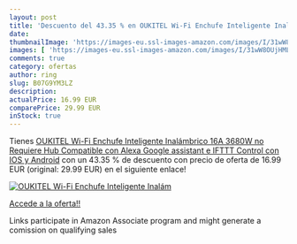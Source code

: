 ```yaml
---
layout: post
title: 'Descuento del 43.35 % en OUKITEL Wi-Fi Enchufe Inteligente Inalám'
date: 
thumbnailImage: 'https://images-eu.ssl-images-amazon.com/images/I/31wW8OUjHML._SL200_.jpg'
images: [ 'https://images-eu.ssl-images-amazon.com/images/I/31wW8OUjHML._SL200_.jpg' ]
comments: true
category: ofertas
author: ring
slug: B07G9YM3LZ
description:
actualPrice: 16.99 EUR
comparePrice: 29.99 EUR
inStock: true
---
```


Tienes [OUKITEL Wi-Fi Enchufe Inteligente Inalámbrico 16A 3680W no Requiere Hub Compatible con Alexa  Google assistant e IFTTT Control con IOS y Android](https://www.amazon.es/dp/B07G9YM3LZ/?tag=tolees-21) con un 43.35 % de descuento con precio de oferta de 16.99 EUR (original: 29.99 EUR) en el siguiente enlace!

[![OUKITEL Wi-Fi Enchufe Inteligente Inalám](https://images-eu.ssl-images-amazon.com/images/I/31wW8OUjHML._SL200_.jpg)](https://www.amazon.es/dp/B07G9YM3LZ/?tag=tolees-21)

[Accede a la oferta!!](https://www.amazon.es/dp/B07G9YM3LZ/?tag=tolees-21)

Links participate in Amazon Associate program and might generate a comission on qualifying sales


